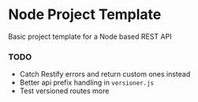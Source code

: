 # Node Project Template
Basic project template for a Node based REST API

### TODO
- Catch Restify errors and return custom ones instead
- Better api prefix handling in `versioner.js`
- Test versioned routes more
